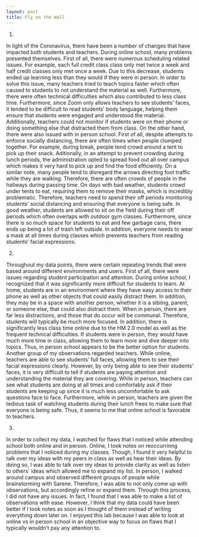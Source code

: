 ```yaml
--- 
layout: post
title: Fly on the Wall
--- 
```

1) 
  In light of the Coronavirus, there have been a number of changes that have impacted both students and teachers. During online school, many problems presented themselves. First of all, there were numerous scheduling related issues. For example, each full credit class class only met twice a week and half credit classes only met once a week. Due to this decrease, students ended up learning less than they would if they were in person. In order to solve this issue, many teachers tried to teach topics faster which often caused to students to not understand the material as well.  Furthermore, there were often technical difficulties which also contributed to less class time. Furthermore, since Zoom only allows teachers to see students’ faces, it tended to be difficult to read students' body language, helping them ensure that students were engaged and understood the material. Additionally, teachers could not monitor if students were on their phone or doing something else that distracted them from class.
  On the other hand, there were also issued with in person school. First of all, despite attempts to enforce socially distancing, there are often times when people clumped together. For example, during break, people tend crowd around a tent to pick up their snack. Aditionally, in an attempt to prevent crowding during lunch periods, the administration opted to spread food out all over campus which makes it very hard to pick up and find the food efficiently. On a similar note, many people tend to disregard the arrows directing foot traffic while they are walking. Therefore, there are often crowds of people in the hallways during passing time. On days with bad weather, students crowd under tents to eat, requiring them to remove their masks, which is incredibly problematic. Therefore, teachers need to spend their off periods monitoring students’ social distancing and ensuring that everyone is being safe. In good weather, students are allowed to sit on the field during their off periods which often overlaps with outdoor gym classes. Furthermore, since there is so much space for students to eat and few garbage cans, there ends up being a lot of trash left outside. In addition, everyone needs to wear a mask at all times during classes which prevents teachers from reading students’ facial expressions. 
  
2)
  Throughout my data points, there were certain repeating trends that were based around different environments and users. First of all, there were issues regarding student participation and attention. During online school, I recognized that it was significantly more difficult for students to learn. At home, students are in an environment where they have easy access to their phone as well as other objects that could easily distract them. In addition, they may be in a space with another person, whether it is a sibling, parent, or someone else, that could also distract them. When in person, there are far less distractions, and those that do occur will be communal. Therefore, students will typically be much more focused. In addition, there is significantly less class time online due to the HM 2.0 model as well as the frequent technical difficulties. If students were in person, they would have much more time in class, allowing them to learn more and dive deeper into topics. Thus, in person school appears to be the better option for students. 
  Another group of my observations regarded teachers. While online, teachers are able to see students’ full faces, allowing them to see their facial expressions clearly. However, by only being able to see their students’ faces, it is very difficult to tell if students are paying attention and understanding the material they are covering. While in person, teachers can see what students are doing at all times and comfortably ask if their students are keeping up since it is much less uncomfortable to ask questions face to face. Furthermore, while in person, teachers are given the tedious task of watching students during their lunch frees to make sure that everyone is being safe. Thus, it seems to me that online school is favorable to teachers.  
  
3)
  In order to collect my data, I watched for flaws that I noticed while attending school both online and in person. Online, I took notes on reoccurrinng problems that I noticed during my classes. Though, I found it very helpful to talk over my ideas with my peers in class as well as hear their ideas. By doing so, I was able to talk over my ideas to provide clarity as well as listen to others' ideas which allowed me to expand my list. In person, I walked around campus and observed different groups of people while brainstorming with Sarene. Therefore, I was able to not only come up with observations, but accordingly refine or expand them. Through this process, I did not have any issues. In fact, I found that I was able to make a list of observations with ease. However, I think that my data could have been better if I took notes as soon as I thought of them instead of writing everything down later on. I enjoyed this lab because I was able to look at online vs in person school in an objective way to focus on flaws that I typically wouldn’t pay any attention to. 

